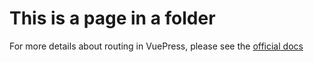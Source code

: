 # This is a page in a folder

For more details about routing in VuePress, please see the [official docs](https://vuepress.vuejs.org/guide/directory-structure.html#default-page-routing)